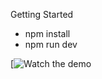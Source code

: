 Getting Started

- npm install
- npm run dev

[![Watch the demo](https://www.loom.com/share/16dc0d76bb324281af11e8ab1efc5d97?sid=2be4b318-7ba7-4ab5-8b4c-83f8f10001e3)
